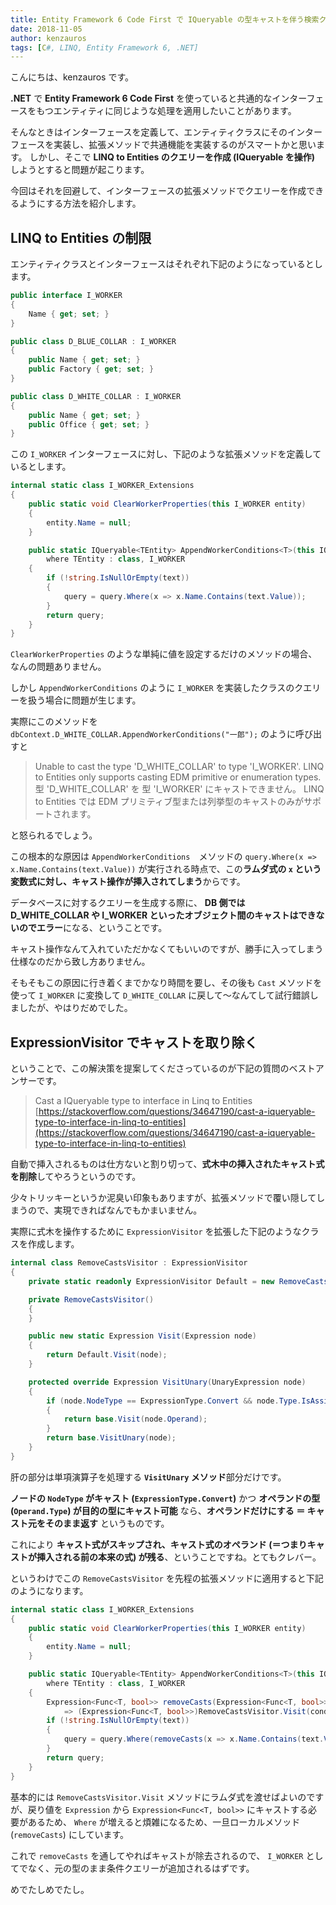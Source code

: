 ```yaml
---
title: Entity Framework 6 Code First で IQueryable の型キャストを伴う検索クエリーを実行するには
date: 2018-11-05
author: kenzauros
tags: [C#, LINQ, Entity Framework 6, .NET]
---
```


こんにちは、kenzauros です。

**.NET** で **Entity Framework 6 Code First** を使っていると共通的なインターフェースをもつエンティティに同じような処理を適用したいことがあります。

そんなときはインターフェースを定義して、エンティティクラスにそのインターフェースを実装し、拡張メソッドで共通機能を実装するのがスマートかと思います。
しかし、そこで **LINQ to Entities のクエリーを作成 (IQueryable を操作)** しようとすると問題が起こります。

今回はそれを回避して、インターフェースの拡張メソッドでクエリーを作成できるようにする方法を紹介します。


## LINQ to Entities の制限

エンティティクラスとインターフェースはそれぞれ下記のようになっているとします。

```cs
public interface I_WORKER
{
	Name { get; set; }
}

public class D_BLUE_COLLAR : I_WORKER
{
	public Name { get; set; }
	public Factory { get; set; }
}

public class D_WHITE_COLLAR : I_WORKER
{
	public Name { get; set; }
	public Office { get; set; }
}
```

この `I_WORKER` インターフェースに対し、下記のような拡張メソッドを定義しているとします。

```cs
internal static class I_WORKER_Extensions
{
    public static void ClearWorkerProperties(this I_WORKER entity)
    {
        entity.Name = null;
    }

    public static IQueryable<TEntity> AppendWorkerConditions<T>(this IQueryable<TEntity> query, string text)
        where TEntity : class, I_WORKER
    {
        if (!string.IsNullOrEmpty(text))
        {
            query = query.Where(x => x.Name.Contains(text.Value));
        }
        return query;
    }
}
```

`ClearWorkerProperties` のような単純に値を設定するだけのメソッドの場合、なんの問題ありません。

しかし `AppendWorkerConditions` のように `I_WORKER` を実装したクラスのクエリーを扱う場合に問題が生じます。

実際にこのメソッドを `dbContext.D_WHITE_COLLAR.AppendWorkerConditions("一郎");` のように呼び出すと

> Unable to cast the type 'D_WHITE_COLLAR' to type 'I_WORKER'. LINQ to Entities only supports casting EDM primitive or enumeration types.
> 型 'D_WHITE_COLLAR' を 型 'I_WORKER' にキャストできません。 LINQ to Entities では EDM プリミティブ型または列挙型のキャストのみがサポートされます。

と怒られるでしょう。

この根本的な原因は `AppendWorkerConditions`　メソッドの `query.Where(x => x.Name.Contains(text.Value))` が実行される時点で、この**ラムダ式の `x` という変数式に対し、キャスト操作が挿入されてしまう**からです。

データベースに対するクエリーを生成する際に、 **DB 側では D_WHITE_COLLAR や I_WORKER といったオブジェクト間のキャストはできないのでエラー**になる、ということです。

キャスト操作なんて入れていただかなくてもいいのですが、勝手に入ってしまう仕様なのだから致し方ありません。

そもそもこの原因に行き着くまでかなり時間を要し、その後も `Cast` メソッドを使って `I_WORKER` に変換して `D_WHITE_COLLAR` に戻して～なんてして試行錯誤しましたが、やはりだめでした。

## ExpressionVisitor でキャストを取り除く

ということで、この解決策を提案してくださっているのが下記の質問のベストアンサーです。

> Cast a IQueryable type to interface in Linq to Entities
> [https://stackoverflow.com/questions/34647190/cast-a-iqueryable-type-to-interface-in-linq-to-entities](https://stackoverflow.com/questions/34647190/cast-a-iqueryable-type-to-interface-in-linq-to-entities)

自動で挿入されるものは仕方ないと割り切って、**式木中の挿入されたキャスト式を削除**してやろうというのです。

少々トリッキーというか泥臭い印象もありますが、拡張メソッドで覆い隠してしまうので、実現できればなんでもかまいません。

実際に式木を操作するために `ExpressionVisitor` を拡張した下記のようなクラスを作成します。

```cs
internal class RemoveCastsVisitor : ExpressionVisitor
{
    private static readonly ExpressionVisitor Default = new RemoveCastsVisitor();

    private RemoveCastsVisitor()
    {
    }

    public new static Expression Visit(Expression node)
    {
        return Default.Visit(node);
    }

    protected override Expression VisitUnary(UnaryExpression node)
    {
        if (node.NodeType == ExpressionType.Convert && node.Type.IsAssignableFrom(node.Operand.Type))
        {
            return base.Visit(node.Operand);
        }
        return base.VisitUnary(node);
    }
}
```

肝の部分は単項演算子を処理する **`VisitUnary` メソッド**部分だけです。

**ノードの `NodeType` がキャスト (`ExpressionType.Convert`)** かつ **オペランドの型 (`Operand.Type`) が目的の型にキャスト可能** なら、**オペランドだけにする ＝ キャスト元をそのまま返す** というものです。

これにより **キャスト式がスキップされ、キャスト式のオペランド (＝つまりキャストが挿入される前の本来の式) が残る**、ということですね。とてもクレバー。

というわけでこの `RemoveCastsVisitor` を先程の拡張メソッドに適用すると下記のようになります。

```cs
internal static class I_WORKER_Extensions
{
    public static void ClearWorkerProperties(this I_WORKER entity)
    {
        entity.Name = null;
    }

    public static IQueryable<TEntity> AppendWorkerConditions<T>(this IQueryable<TEntity> query, string text)
        where TEntity : class, I_WORKER
    {
        Expression<Func<T, bool>> removeCasts(Expression<Func<T, bool>> condition)
            => (Expression<Func<T, bool>>)RemoveCastsVisitor.Visit(condition);
        if (!string.IsNullOrEmpty(text))
        {
            query = query.Where(removeCasts(x => x.Name.Contains(text.Value)));
        }
        return query;
    }
}
```

基本的には `RemoveCastsVisitor.Visit` メソッドにラムダ式を渡せばよいのですが、戻り値を `Expression` から `Expression<Func<T, bool>>` にキャストする必要があるため、 `Where` が増えると煩雑になるため、一旦ローカルメソッド (`removeCasts`) にしています。

これで `removeCasts` を通してやればキャストが除去されるので、 `I_WORKER` としてでなく、元の型のまま条件クエリーが追加されるはずです。

めでたしめでたし。
